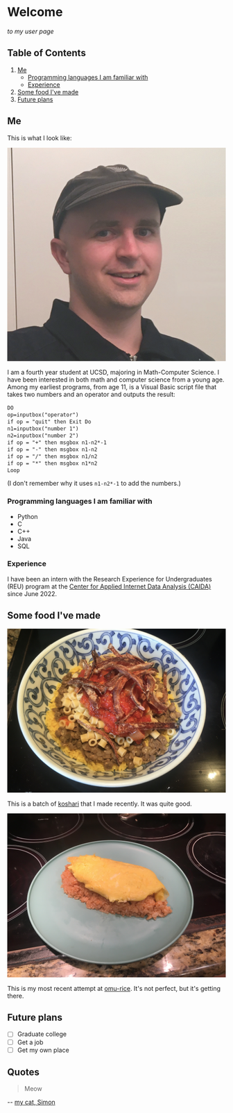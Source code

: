 # Welcome 

*to my user page*

## Table of Contents

1. [Me](#me)
    - [Programming languages I am familiar with](#programming-languages-i-am-familiar-with)
    - [Experience](#experience)
2. [Some food I've made](#some-food-ive-made)
3. [Future plans](#future-plans)

## Me

This is what I look like:

![picture of me](other_images/me3.png)

I am a fourth year student at UCSD, majoring in Math-Computer Science. I have been interested in both math and computer science from a young age. Among my earliest programs, from age 11, is a Visual Basic script file that takes two numbers and an operator and outputs the result:
```
DO
op=inputbox("operator")
if op = "quit" then Exit Do
n1=inputbox("number 1")
n2=inputbox("number 2")
if op = "+" then msgbox n1-n2*-1
if op = "-" then msgbox n1-n2
if op = "/" then msgbox n1/n2
if op = "*" then msgbox n1*n2
Loop
```
(I don't remember why it uses `n1-n2*-1` to add the numbers.)

### Programming languages I am familiar with

- Python
- C
- C++
- Java
- SQL

### Experience

I have been an intern with the Research Experience for Undergraduates (REU) program at the [Center for Applied Internet Data Analysis (CAIDA)](https://caida.org/) since June 2022.

## Some food I've made

![koshari](other_images/koshari.jpeg)

This is a batch of [koshari](https://en.wikipedia.org/wiki/Koshary) that I made recently. It was quite good. 

![omurice](other_images/omurice.jpeg)

This is my most recent attempt at [omu-rice](https://en.wikipedia.org/wiki/Omurice). It's not perfect, but it's getting there.

## Future plans

- [ ] Graduate college
- [ ] Get a job
- [ ] Get my own place

## Quotes

> Meow

-- [my cat, Simon](other_images/simon.png)